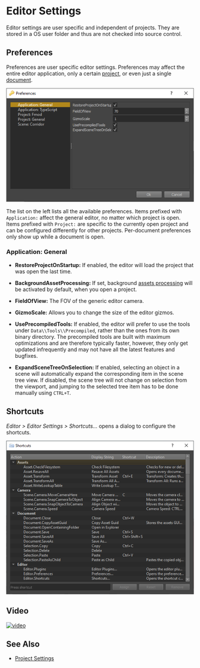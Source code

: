# Editor Settings

Editor settings are user specific and independent of projects. They are stored in a OS user folder and thus are not checked into source control.

## Preferences

Preferences are user specific editor settings. Preferences may affect the entire editor application, only a certain [project](../projects/projects-overview.md), or even just a single [document](editor-documents.md).

![Preferences](media/editor-preferences.png)

The list on the left lists all the available preferences. Items prefixed with `Application:` affect the general editor, no matter which project is open. Items prefixed with `Project:` are specific to the currently open project and can be configured differently for other projects. Per-document preferences only show up while a document is open.

### Application: General

* **RestoreProjectOnStartup:** If enabled, the editor will load the project that was open the last time.

* **BackgroundAssetProcessing:** If set, background [assets processing](../assets/assets-overview.md) will be activated by default, when you open a project.

* **FieldOfView:** The FOV of the generic editor camera.

* **GizmoScale:** Allows you to change the size of the editor gizmos.

* **UsePrecompiledTools:** If enabled, the editor will prefer to use the tools under `Data\\Tools\\Precompiled`, rather than the ones from its own binary directory. The precompiled tools are built with maximum optimizations and are therefore typically faster, however, they only get updated infrequently and may not have all the latest features and bugfixes.

* **ExpandSceneTreeOnSelection:** If enabled, selecting an object in a scene will automatically expand the corresponding item in the scene tree view. If disabled, the scene tree will not change on selection from the viewport, and jumping to the selected tree item has to be done manually using `CTRL+T`.

## Shortcuts

*Editor > Editor Settings > Shortcuts...* opens a dialog to configure the shortcuts.

![Preferences](media/editor-shortcuts.png)

## Video

[![video](https://img.youtube.com/vi/ivkAIlbK5f0/0.jpg)](https://www.youtube.com/watch?v=ivkAIlbK5f0)

## See Also

* [Project Settings](../projects/project-settings.md)

